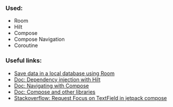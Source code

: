 ### Used:
- Room
- Hilt
- Compose
- Compose Navigation
- Coroutine

### Useful links:
- [Save data in a local database using Room](https://developer.android.com/training/data-storage/room)
- [Doc: Dependency injection with Hilt](https://developer.android.com/training/dependency-injection/hilt-android)
- [Doc: Navigating with Compose](https://developer.android.com/jetpack/compose/navigation)
- [Doc: Compose and other libraries](https://developer.android.com/jetpack/compose/libraries)
- [Stackoverflow: Request Focus on TextField in jetpack compose](https://stackoverflow.com/a/66391682/11407290)
